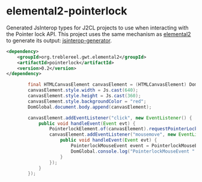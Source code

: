 # elemental2-pointerlock

Generated JsInterop types for J2CL projects to use when interacting with the Pointer lock API. This project
uses the same mechanism as [elemental2](https://github.com/google/elemental2/) to generate its output: 
[jsinterop-generator](https://github.com/google/jsinterop-generator/). 

```xml
<dependency>
    <groupId>org.treblereel.gwt.elemental2</groupId>
    <artifactId>pointerlock</artifactId>
    <version>0.2</version>
</dependency>
```

```java
        final HTMLCanvasElement canvasElement = (HTMLCanvasElement) DomGlobal.document.createElement("canvas");
        canvasElement.style.width = Js.cast(640);
        canvasElement.style.height = Js.cast(360);
        canvasElement.style.backgroundColor = "red";
        DomGlobal.document.body.append(canvasElement);

        canvasElement.addEventListener("click", new EventListener() {
            public void handleEvent(Event evt) {
                PointerlockElement.of(canvasElement).requestPointerLock();
                canvasElement.addEventListener("mousemove", new EventListener() {
                    public void handleEvent(Event evt) {
                        PointerlockMouseEvent event = PointerlockMouseEvent.of(Js.<MouseEvent>uncheckedCast(evt));
                        DomGlobal.console.log("PointerlockMouseEvent " + event.movementX + " " + event.movementY);
                    }
                });
            }
        });
```